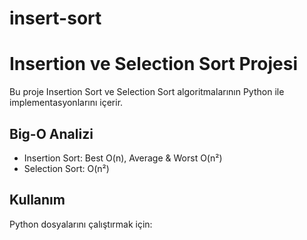 # insert-sort
# Insertion ve Selection Sort Projesi

Bu proje Insertion Sort ve Selection Sort algoritmalarının Python ile implementasyonlarını içerir.

## Big-O Analizi
- Insertion Sort: Best O(n), Average & Worst O(n²)
- Selection Sort: O(n²)

## Kullanım
Python dosyalarını çalıştırmak için:

